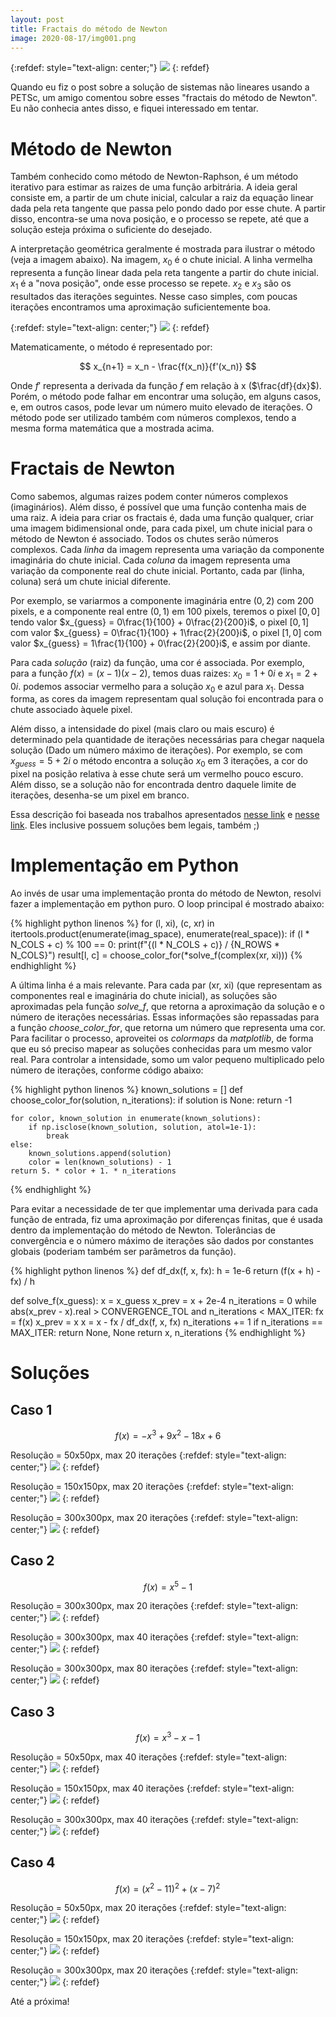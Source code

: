 ```yaml
---
layout: post
title: Fractais do método de Newton
image: 2020-08-17/img001.png
---
```


{:refdef: style="text-align: center;"}
![](/images/2020-08-17/img001.png)
{: refdef}

Quando eu fiz o post sobre a solução de sistemas não lineares usando a PETSc,
um amigo comentou sobre esses "fractais do método de Newton". Eu não conhecia
antes disso, e fiquei interessado em tentar.


# Método de Newton

Também conhecido como método de Newton-Raphson, é um método iterativo para
estimar as raizes de uma função arbitrária. A ideia geral consiste em, a partir
de um chute inicial, calcular a raiz da equação linear dada pela reta tangente 
que passa pelo pondo dado por esse chute. A partir disso, encontra-se uma nova
posição, e o processo se repete, até que a solução esteja próxima o suficiente
do desejado.

A interpretação geométrica geralmente é mostrada para ilustrar o
método (veja a imagem abaixo). Na imagem, $x_0$ é o chute inicial. A linha
vermelha representa a função linear dada pela reta tangente a partir do chute
inicial. $x_1$ é a "nova posição", onde esse processo se repete. $x_2$ e $x_3$
são os resultados das iterações seguintes. Nesse caso simples, com poucas iterações
encontramos uma aproximação suficientemente boa.

{:refdef: style="text-align: center;"}
![](/images/2020-08-17/newton_ex.png)
{: refdef}

Matematicamente, o método é representado por:

$$
x_{n+1} = x_n - \frac{f(x_n)}{f'(x_n)}
$$

Onde $f'$ representa a derivada da função $f$ em relação à x ($\frac{df}{dx}$).
Porém, o método pode falhar em encontrar uma solução, em alguns casos, e, em
outros casos, pode levar um número muito elevado de iterações.
O método pode ser utilizado também com números complexos, tendo a mesma forma
matemática que a mostrada acima.

# Fractais de Newton

Como sabemos, algumas raizes podem conter números complexos (imaginários). Além
disso, é possível que uma função contenha mais de uma raiz. A ideia para criar
os fractais é, dada uma função qualquer, criar uma imagem bidimensional
onde, para cada pixel, um chute inicial para o método de Newton é associado.
Todos os chutes serão números complexos. Cada
*linha* da imagem representa uma variação da componente imaginária do chute inicial. Cada
*coluna* da imagem representa uma variação da componente real do chute inicial. Portanto,
cada par (linha, coluna) será um chute inicial diferente.

Por exemplo, se variarmos a componente imaginária entre $(0, 2)$ com 200 pixels, e
a componente real entre $(0, 1)$ em 100 pixels, teremos o pixel $[0, 0]$
tendo valor $x_{guess} = 0\frac{1}{100} + 0\frac{2}{200}i$, o pixel
$[0, 1]$ com valor $x_{guess} = 0\frac{1}{100} + 1\frac{2}{200}i$, o pixel
$[1, 0]$ com valor $x_{guess} = 1\frac{1}{100} + 0\frac{2}{200}i$, e assim por diante.

Para cada *solução* (raiz) da função, uma cor é associada. Por exemplo,
para a função $f(x) = (x - 1)(x - 2)$, temos duas raizes: $x_0=1 + 0i$ e $x_1=2 + 0i$.
podemos associar vermelho para a solução $x_0$ e azul para $x_1$.
Dessa forma, as cores
da imagem representam qual solução foi encontrada para o chute associado àquele
pixel.

Além disso, a intensidade do pixel (mais claro ou mais escuro) é
determinado pela quantidade de iterações necessárias para chegar naquela
solução (Dado um número máximo de iterações). Por exemplo, se com $x_{guess}=5 + 2i$
o método encontra a solução $x_0$ em 3 iterações, a cor do pixel na posição
relativa à esse chute será um vermelho pouco escuro. Além disso, se a solução
não for encontrada
dentro daquele limite de iterações, desenha-se um pixel em branco.

Essa descrição foi baseada nos trabalhos apresentados
[nesse link](https://www.krofchok.com/fractals/index.html) e
[nesse link](https://mathforum.org/advanced/robertd/newtons.html). Eles
inclusive possuem soluções bem legais, também ;)


# Implementação em Python

Ao invés de usar uma implementação pronta do método de Newton, resolvi fazer
a implementação em python puro. O loop principal é mostrado abaixo:

{% highlight python linenos %}
for (l, xi), (c, xr) in itertools.product(enumerate(imag_space), enumerate(real_space)):
    if (l * N_COLS + c) % 100 == 0:
        print(f"{(l * N_COLS + c)} / {N_ROWS * N_COLS}")
    result[l, c] = choose_color_for(*solve_f(complex(xr, xi)))
{% endhighlight %}

A última linha é a mais relevante. Para cada par (xr, xi) (que representam as
componentes real e imaginária do chute inicial), as soluções são aproximadas
pela função *solve_f*, que retorna a aproximação da solução e o número de
iterações necessárias. Essas informações são repassadas para a função
*choose_color_for*, que retorna um número que representa uma cor. Para facilitar
o processo, aproveitei os *colormaps* da *matplotlib*, de forma que eu só preciso
mapear as soluções conhecidas para um mesmo valor real. Para controlar a
intensidade, somo um valor pequeno multiplicado pelo número de iterações,
conforme código abaixo:

{% highlight python linenos %}
known_solutions = []
def choose_color_for(solution, n_iterations):
    if solution is None:
        return -1

    for color, known_solution in enumerate(known_solutions):
        if np.isclose(known_solution, solution, atol=1e-1):
            break
    else:
        known_solutions.append(solution)
        color = len(known_solutions) - 1
    return 5. * color + 1. * n_iterations
{% endhighlight %}

Para evitar a necessidade de ter que implementar uma derivada para cada função
de entrada, fiz uma aproximação por diferenças finitas, que é usada
dentro da implementação do método de Newton. Tolerâncias de convergência e
o número máximo de iterações são dados por constantes globais (poderiam também
ser parâmetros da função).

{% highlight python linenos %}
def df_dx(f, x, fx):
    h = 1e-6
    return (f(x + h) - fx) / h

def solve_f(x_guess):
    x = x_guess
    x_prev = x + 2e-4
    n_iterations = 0
    while abs(x_prev - x).real > CONVERGENCE_TOL and n_iterations < MAX_ITER:
        fx = f(x)
        x_prev = x
        x = x - fx / df_dx(f, x, fx)
        n_iterations += 1
    if n_iterations == MAX_ITER:
        return None, None
    return x, n_iterations
{% endhighlight %}


# Soluções

## Caso 1

$$f(x) = -x^3 + 9x^2 - 18x + 6$$

Resolução = 50x50px, max 20 iterações
{:refdef: style="text-align: center;"}
![](/images/2020-08-17/case1-50x50-20it.png)
{: refdef}

Resolução = 150x150px, max 20 iterações
{:refdef: style="text-align: center;"}
![](/images/2020-08-17/case1-150x150-20it.png)
{: refdef}

Resolução = 300x300px, max 20 iterações
{:refdef: style="text-align: center;"}
![](/images/2020-08-17/case1-300x300-20it.png)
{: refdef}


## Caso 2

$$f(x) = x^5 - 1$$

Resolução = 300x300px, max 20 iterações
{:refdef: style="text-align: center;"}
![](/images/2020-08-17/case2-300x300-20it.png)
{: refdef}

Resolução = 300x300px, max 40 iterações
{:refdef: style="text-align: center;"}
![](/images/2020-08-17/case2-300x300-40it.png)
{: refdef}

Resolução = 300x300px, max 80 iterações
{:refdef: style="text-align: center;"}
![](/images/2020-08-17/case2-300x300-80it.png)
{: refdef}


## Caso 3

$$f(x) = x^3 - x - 1$$

Resolução = 50x50px, max 40 iterações
{:refdef: style="text-align: center;"}
![](/images/2020-08-17/case3-50x50-40it.png)
{: refdef}

Resolução = 150x150px, max 40 iterações
{:refdef: style="text-align: center;"}
![](/images/2020-08-17/case3-150x150-40it.png)
{: refdef}

Resolução = 300x300px, max 40 iterações
{:refdef: style="text-align: center;"}
![](/images/2020-08-17/case3-300x300-40it.png)
{: refdef}


## Caso 4

$$f(x) = (x^2 - 11)^2 + (x - 7)^2$$

Resolução = 50x50px, max 20 iterações
{:refdef: style="text-align: center;"}
![](/images/2020-08-17/case4-50x50-20it.png)
{: refdef}

Resolução = 150x150px, max 20 iterações
{:refdef: style="text-align: center;"}
![](/images/2020-08-17/case4-150x150-20it.png)
{: refdef}

Resolução = 300x300px, max 20 iterações
{:refdef: style="text-align: center;"}
![](/images/2020-08-17/case4-300x300-20it.png)
{: refdef}

Até a próxima!
